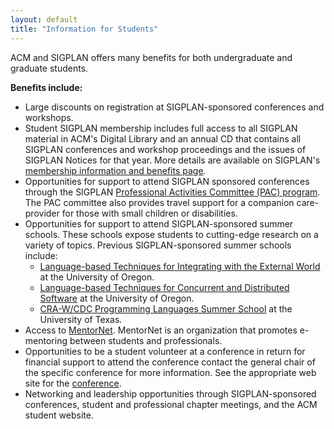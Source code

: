 ```yaml
---
layout: default
title: "Information for Students"
---
```

ACM and SIGPLAN offers many benefits for both undergraduate and graduate students.  

**Benefits include:**  

-   Large discounts on registration at SIGPLAN-sponsored
    conferences and workshops.  
-   Student SIGPLAN membership includes full access to all SIGPLAN
    material in ACM's Digital Library and an annual CD that contains
    all SIGPLAN conferences and workshop proceedings and the issues of
    SIGPLAN Notices for that year. More details are available on
    SIGPLAN's [membership information and benefits page](Resources/Membership).  
-   Opportunities for support to attend SIGPLAN sponsored
    conferences through the SIGPLAN [Professional Activities Committee (PAC) program](PAC/Main). The PAC committee also provides travel
    support for a companion care-provider for those with small children
    or disabilities.  
-   Opportunities for support to attend SIGPLAN-sponsored summer
    schools. These schools expose students to cutting-edge research on
    a variety of topics. Previous SIGPLAN-sponsored summer schools
    include:
    -   [Language-based Techniques for Integrating with the External World](http://www.cs.uoregon.edu/research/summerschool/summer07/)
        at the University of Oregon.  
    -   [Language-based Techniques for Concurrent and Distributed Software](http://www.cs.uoregon.edu/research/summerschool/summer06/)
        at the University of Oregon.  
    -   [CRA-W/CDC Programming Languages Summer School](http://www.cs.utexas.edu/users/mckinley/pl-summer-2007/)
        at the University of Texas.  
-   Access to
    [MentorNet](http://www.acm.org/membership/student/mentornet).
    MentorNet is an organization that promotes e-mentoring between
    students and professionals.  
-   Opportunities to be a student volunteer at a conference in
    return for financial support to attend the conference contact the
    general chair of the specific conference for more information. See
    the appropriate web site for the [conference](Conferences/Main).  
-   Networking and leadership opportunities through
    SIGPLAN-sponsored conferences, student and professional chapter
    meetings, and the ACM student website.  

